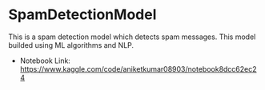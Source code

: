 # SpamDetectionModel
This is a spam detection model which detects spam messages. This model builded using ML algorithms and NLP.

- Notebook Link: https://www.kaggle.com/code/aniketkumar08903/notebook8dcc62ec24
